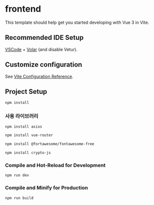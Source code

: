 # frontend

This template should help get you started developing with Vue 3 in Vite.


## Recommended IDE Setup

[VSCode](https://code.visualstudio.com/) + [Volar](https://marketplace.visualstudio.com/items?itemName=Vue.volar) (and disable Vetur).

## Customize configuration

See [Vite Configuration Reference](https://vitejs.dev/config/).

## Project Setup

```sh
npm install
```

### 사용 라이브러리 
```sh
npm install axios

npm install vue-router 

npm install @fortawesome/fontawesome-free

npm install crypto-js

```

### Compile and Hot-Reload for Development

```sh
npm run dev
```

### Compile and Minify for Production

```sh
npm run build
```
